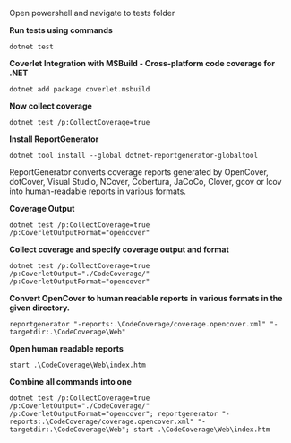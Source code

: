 Open powershell and navigate to tests folder

**Run tests using commands**

`dotnet test`

**Coverlet Integration with MSBuild - Cross-platform code coverage for .NET** 

`dotnet add package coverlet.msbuild`

**Now collect coverage**

`dotnet test /p:CollectCoverage=true`

**Install ReportGenerator**

`dotnet tool install --global dotnet-reportgenerator-globaltool`

ReportGenerator converts coverage reports generated by OpenCover, dotCover, Visual Studio, NCover, Cobertura, JaCoCo, Clover, gcov or lcov into human-readable reports in various formats.

**Coverage Output** 

`dotnet test /p:CollectCoverage=true /p:CoverletOutputFormat="opencover"`

**Collect coverage and specify coverage output and format** 

`dotnet test /p:CollectCoverage=true /p:CoverletOutput="./CodeCoverage/" /p:CoverletOutputFormat="opencover"`

**Convert OpenCover to human readable reports in various formats in the given directory.** 

`reportgenerator "-reports:.\CodeCoverage/coverage.opencover.xml" "-targetdir:.\CodeCoverage\Web"`

**Open human readable reports**

`start .\CodeCoverage\Web\index.htm`

**Combine all commands into one**

`dotnet test /p:CollectCoverage=true /p:CoverletOutput="./CodeCoverage/" /p:CoverletOutputFormat="opencover"; reportgenerator "-reports:.\CodeCoverage/coverage.opencover.xml" "-targetdir:.\CodeCoverage\Web"; start .\CodeCoverage\Web\index.htm`
